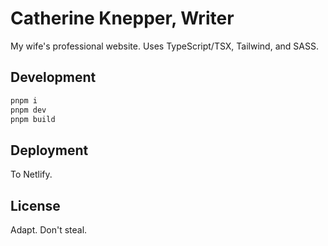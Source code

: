 # Catherine Knepper, Writer

My wife's professional website. Uses TypeScript/TSX, Tailwind, and SASS.

## Development

```bash
pnpm i
pnpm dev
pnpm build
```

## Deployment

To Netlify.

## License

Adapt. Don't steal.
